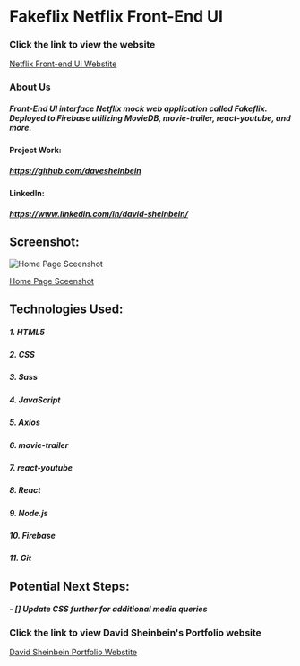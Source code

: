 # **Fakeflix Netflix Front-End UI**

### Click the link to view the website

[Netflix Front-end UI Webstite](https://neflix-clone-ds.web.app/)

### About Us

##### Front-End UI interface Netflix mock web application called Fakeflix. Deployed to Firebase utilizing MovieDB, movie-trailer, react-youtube, and more.

#### Project Work:

##### https://github.com/davesheinbein

#### LinkedIn:

##### https://www.linkedin.com/in/david-sheinbein/

## Screenshot:

![Home Page Sceenshot](screenshots/netflixCloneScreenshot.png)

[Home Page Sceenshot](https://imgur.com/JJOS0gh)

## Technologies Used:

##### 1. HTML5

##### 2. CSS

##### 3. Sass

##### 4. JavaScript

##### 5. Axios

##### 6. movie-trailer

##### 7. react-youtube

##### 8. React

##### 9. Node.js

##### 10. Firebase

##### 11. Git

## Potential Next Steps:

##### - [] Update CSS further for additional media queries

### Click the link to view David Sheinbein's Portfolio website

[David Sheinbein Portfolio Webstite](http://www.davidsheinbeinportfolio.com/)
